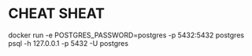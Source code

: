 
# CHEAT SHEAT
docker run -e POSTGRES_PASSWORD=postgres -p 5432:5432 postgres
psql -h 127.0.0.1 -p 5432 -U postgres

